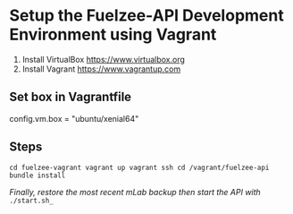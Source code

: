 # Setup the Fuelzee-API Development Environment using Vagrant

1. Install VirtualBox https://www.virtualbox.org
2. Install Vagrant https://www.vagrantup.com

## Set box in Vagrantfile
config.vm.box = "ubuntu/xenial64"

## Steps
``cd fuelzee-vagrant
vagrant up
vagrant ssh
cd /vagrant/fuelzee-api
bundle install``

_Finally, restore the most recent mLab backup then start the API with_
``./start.sh_``
